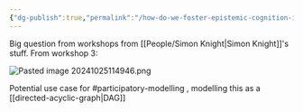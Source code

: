```yaml
---
{"dg-publish":true,"permalink":"/how-do-we-foster-epistemic-cognition-in-the-classroom/"}
---
```


Big question from workshops from [[People/Simon Knight\|Simon Knight]]'s stuff. From workshop 3:

![Pasted image 20241025114946.png](/img/user/Images/Pasted%20image%2020241025114946.png)

Potential use case for #participatory-modelling , modelling this as a [[directed-acyclic-graph\|DAG]]